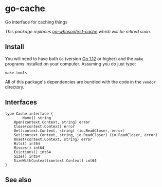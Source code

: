 # go-cache

Go interface for caching things

_This package replaces [go-whosonfirst-cache](https://github.com/whosonfirst/go-whosonfirst-cache) which will be retired soon._

## Install

You will need to have both `Go` (version [Go 1.12](https://golang.org/dl/) or higher) and the `make` programs installed on your computer. Assuming you do just type:

```
make tools
```

All of this package's dependencies are bundled with the code in the `vendor` directory.

## Interfaces

```
type Cache interface {
     	Name() string
	Open(context.Context, string) error
	Close(context.Context) error
	Get(context.Context, string) (io.ReadCloser, error)
	Set(context.Context, string, io.ReadCloser) (io.ReadCloser, error)
	Unset(context.Context, string) error
	Hits() int64
	Misses() int64
	Evictions() int64
	Size() int64
	SizeWithContext(context.Context) int64
}
```

## See also

